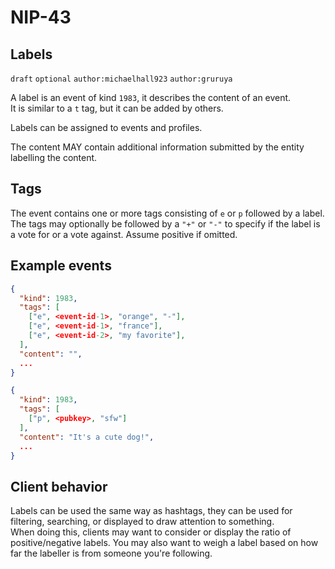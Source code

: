 NIP-43
======

Labels
---------

`draft` `optional` `author:michaelhall923` `author:gruruya`

A label is an event of kind `1983`, it describes the content of an event.  
It is similar to a `t` tag, but it can be added by others.  

Labels can be assigned to events and profiles.

The content MAY contain additional information submitted by the entity labelling the content.

Tags
----

The event contains one or more tags consisting of `e` or `p` followed by a label.  
The tags may optionally be followed by a `"+"` or `"-"` to specify if the label is a vote for or a vote against. Assume positive if omitted.

Example events
--------------

```json
{
  "kind": 1983,
  "tags": [
    ["e", <event-id-1>, "orange", "-"],
    ["e", <event-id-1>, "france"],
    ["e", <event-id-2>, "my favorite"],
  ],
  "content": "",
  ...
}

{
  "kind": 1983,
  "tags": [
    ["p", <pubkey>, "sfw"]
  ],
  "content": "It's a cute dog!",
  ...
}
```

Client behavior
---------------

Labels can be used the same way as hashtags, they can be used for filtering, searching, or displayed to draw attention to something.  
When doing this, clients may want to consider or display the ratio of positive/negative labels. You may also want to weigh a label based on how far the labeller is from someone you're following.  
